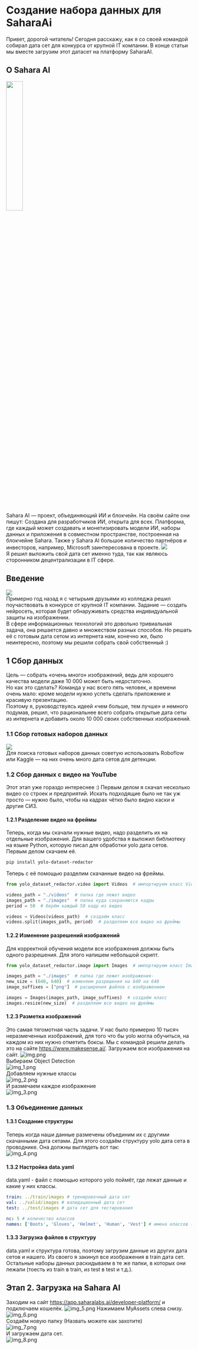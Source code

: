 # Создание набора данных для SaharaAi

Привет, дорогой читатель!
Сегодня расскажу, как я со своей командой собирал дата сет для конкурса от крупной IT компании. В конце статьи мы вместе загрузим этот датасет на платформу SaharaAI.

## О Sahara AI

<img src="./images/logo.png" width="30%"><br>
Sahara AI — проект, объединяющий ИИ и блокчейн.
На своём сайте они пишут:
Создана для разработчиков ИИ, открыта для всех.
Платформа, где каждый может создавать и монетизировать модели ИИ, наборы данных и приложения в совместном пространстве,
построенная на блокчейне Sahara.
Также у Sahara AI большое количество партнёров и инвесторов, например, Microsoft заинтересована в
проекте. <img src="./images/partners.png"><br>
Я решил выложить свой дата сет именно туда, так как являюсь сторонником децентрализации в IT сфере.

## Введение

<img src="./images/we.jpg"><br>
Примерно год назад я с четырьмя друзьями из колледжа решил поучаствовать в конкурсе от крупной IT компании.
Задание — создать нейросеть, которая будет обнаруживать средства индивидуальной защиты на изображении. <br>
В сфере информационных технологий это довольно тривиальная задача, она решается давно и множеством разных способов.
Но решать её с готовым дата сетом из интернета нам, конечно же, было неинтересно, поэтому мы решили собрать свой
собственный :)

## 1 Сбор данных

Цель — собрать «очень много» изображений, ведь для хорошего качества модели даже 10 000 может быть недостаточно. <br>
Но как это сделать?
Команда у нас всего пять человек, и времени очень мало: кроме модели нужно успеть сделать приложение и красивую
презентацию. <br>
Поэтому я, руководствуясь идеей «чем больше, тем лучше» и немного подумав, решил, что рациональнее всего собрать
открытые дата сеты из интернета
и добавить около 10 000 своих собственных изображений.

### 1.1 Сбор готовых наборов данных

<img src="images/kaggleflow.png"><br>
Для поиска готовых наборов данных советую использовать Roboflow или Kaggle — на них очень много дата сетов для детекции.

### 1.2 Сбор данных с видео на YouTube

Этот этап уже гораздо интереснее :)
Первым делом я скачал несколько видео со строек и предприятий.
Искать подходящие было не так уж просто — нужно было, чтобы на кадрах чётко было видно каски и другие СИЗ. <br>

#### 1.2.1 Разделение видео на фреймы

Теперь, когда мы скачали нужные видео, надо разделить их на отдельные изображения.
Для вашего удобства я выложил библиотеку на языке Python, которую писал для обработки yolo дата сетов. <br>
Первым делом скачаем её.

```bash
pip install yolo-dataset-redactor
```

Теперь с её помощью разделим скачанные видео на фреймы.

```python
from yolo_dataset_redactor.video import Videos  # импортируем класс Videos

videos_path = "./videos"  # папка где лежат видео
images_path = "./images"  # папка куда сохраняются кадры
period = 50  # берём каждый 50 кадр из видео

videos = Videos(videos_path)  # создаём класс
videos.split(images_path, period)  # разделяем все видео на фреймы
```

#### 1.2.2 Изменение разрешений изображений

Для корректной обучения модели все изображения должны быть одного разрешения.
Для этого напишем небольшой скрипт.

```python
from yolo_dataset_redactor.image import Images  # импортируем класс Images

images_path = "./images"  # папка где лежит изображения-
new_size = (640, 640)  # изменяем разрешения на 640 на 640 
image_suffixes = ["png"]  # расширения файлов с изображением

images = Images(images_path, image_suffixes)  # создаём класс
images.resize(new_size)  # разделяем все видео на фреймы
```

#### 1.2.3 Разметка изображений

Это самая тягомотная часть задачи. У нас было примерно 10 тысяч неразмеченных изображений, для того что бы yolo могла обучиться, на каждом из них нужно отметить боксы.
Мы с командой решили делать это на сайте https://www.makesense.ai/.
Загружаем все изображения на сайт.
![img.png](images/img.png)<br>
Выбираем Object Detection<br>
![img_1.png](images/img_1.png)<br>
Добавляем нужные классы<br>
![img_2.png](images/img_2.png)<br>
И размечаем каждое изображение<br>
![img_3.png](images/img_3.png)<br>

 ### 1.3 Объединение данных
#### 1.3.1 Создание структуры
Теперь когда наши данные размечены объединим их с другими скачанными дата сетами.
Для этого создаём структуру yolo дата сета в проводнике.
Она должны выглядеть вот так:<br>
![img_4.png](images/img_4.png)
 
 #### 1.3.2 Настройка data.yaml
 data.yaml - файл с помощью которого yolo поймёт, где лежат данные и какие у них классы.
 ```yaml
train: ../train/images # тренировочный дата сет
val: ../valid/images # валидационный дата сет
test: ../test/images # дата сет для тестирования

nc: 5 # количество классов
names: ['Boots', 'Gloves', 'Helmet', 'Human', 'Vest'] # имена классов (порядок важен, так как от него зависит id в файле)
```

#### 1.3.3 Загрузка файлов в структуру
data.yaml и структура готова, поэтому загрузим данные из других дата сетов и нашего.
Из своего я закинул все изображения в train дата сет. Остальные наборы данных раскидываем в те же папки, в которых они лежали (тоесть из train в train, из test в test и т.д.).

## Этап 2. Загрузка на Sahara AI
Заходим на сайт https://app.saharalabs.ai/developer-platform/ и подключаем кошелёк.
![img_5.png](images/img_5.png)
Нажимаем MyAssets слева снизу.<br>
![img_6.png](images/img_6.png)<br>
Создаём новую папку (Назвать можете как захотите)<br>
![img_7.png](images/img_7.png)<br>
И загружаем дата сет.<br>
![img_8.png](images/img_8.png)<br>
